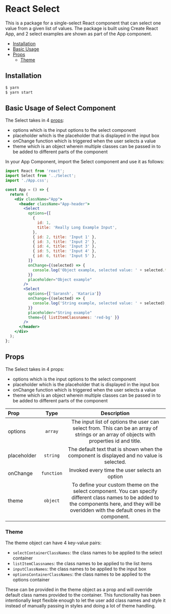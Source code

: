 # React Select

This is a package for a single-select React component that can select one value from a given list of values.
The package is built using Create React App, and 2 select examples are shown as part of the App component.

- [Installation](#installation)
- [Basic Usage](#basic-usage)
- [Props](#props)
  - [Theme](#theme)

## Installation

```bash
$ yarn
$ yarn start
```

## Basic Usage of Select Component

The Select takes in 4 [props](#props):

- options which is the input options to the select component
- placeholder which is the placeholder that is displayed in the input box
- onChange function which is triggered when the user selects a value
- theme which is an object wherein multiple classes can be passed in to be added to different parts of the component

In your App Component, import the Select component and use it as follows:

```jsx
import React from 'react';
import Select from '../Select';
import './App.css';

const App = () => {
  return (
    <div className="App">
      <header className="App-header">
        <Select
          options={[
            {
              id: 1,
              title: 'Really Long Example Input',
            },
            { id: 2, title: 'Input 1' },
            { id: 3, title: 'Input 2' },
            { id: 4, title: 'Input 3' },
            { id: 5, title: 'Input 4' },
            { id: 6, title: 'Input 5' },
          ]}
          onChange={(selected) => {
            console.log('Object example, selected value: ' + selected.title);
          }}
          placeholder="Object example"
        />
        <Select
          options={['Saransh', 'Kataria']}
          onChange={(selected) => {
            console.log('String example, selected value: ' + selected);
          }}
          placeholder="String example"
          theme={{ listItemClassnames: 'red-bg' }}
        />
      </header>
    </div>
  );
};
```

## Props

The Select takes in 4 props:

- options which is the input options to the select component
- placeholder which is the placeholder that is displayed in the input box
- onChange function which is triggered when the user selects a value
- theme which is an object wherein multiple classes can be passed in to be added to different parts of the component

| Prop        |    Type    |                                                                                            Description                                                                                            |
| :---------- | :--------: | :-----------------------------------------------------------------------------------------------------------------------------------------------------------------------------------------------: |
| options     |  `array`   |                             The input list of options the user can select from. This can be an array of strings or an array of objects with properties id and title.                              |
| placeholder |  `string`  |                                                     The default text that is shown when the component is displayed and no value is selected.                                                      |
| onChange    | `function` |                                                                           Invoked every time the user selects an option                                                                           |
| theme       |  `object`  | To define your custom theme on the select component. You can specify different class names to be added to the components here, and they will be overidden with the default ones in the component. |

### Theme

The theme object can have 4 key-value pairs:

- `selectContainerClassNames`: the class names to be applied to the select container
- `listItemClassnames`: the class names to be applied to the list items
- `inputClassNames`: the class names to be applied to the input box
- `optionsContainerClassNames`: the class names to be applied to the options container

These can be provided in the theme object as a prop and will override default class names provided to the container. This functionality has been intentionally kept flexible enough to let the user add class names and style it instead of manually passing in styles and doing a lot of theme handling.
